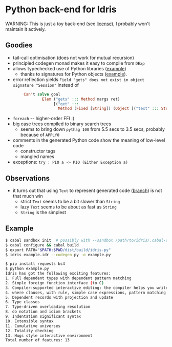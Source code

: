 # Python back-end for Idris

WARNING: This is just a toy back-end (see [license](https://github.com/ziman/idris-py/blob/master/CRAPL-LICENSE.txt)), I probably won't maintain it actively.

## Goodies

* tail-call optimisation (does not work for mutual recursion)
* principled codegen monad makes it easy to compile from `DExp`
* allows typechecked use of Python libraries ([example](https://github.com/ziman/idris-py/blob/master/example.idr))
	- thanks to signatures for Python objects ([example](https://github.com/ziman/idris-py/blob/master/Python/BeautifulSoup.idr)).
* error reflection yields `Field "gets" does not exist in object signature "Session"` instead of
```idris
        Can't solve goal 
                Elem ("gets" ::: Method margs ret)
                     [("get" :::
                       Method (Fixed [String]) (Object [("text" ::: String)]))]
```
* `foreach` -- higher-order FFI :)
* big case trees compiled to binary search trees
	- seems to bring down `pythag 100` from 5.5 secs to 3.5 secs, probably because of `APPLY0`
* comments in the generated Python code show the meaning of low-level code
    - constructor tags
    - mangled names
* exceptions: `try : PIO a -> PIO (Either Exception a)`

## Observations

* it turns out that using `Text` to represent generated code
  ([branch](https://github.com/ziman/idris-py/tree/text)) is not that much win
    - strict `Text` seems to be a bit slower than `String`
    - lazy `Text` seems to be about as fast as `String`
    - `String` is the simplest

## Example

```bash
$ cabal sandbox init  # possibly with --sandbox /path/to/idris/.cabal-sandbox
$ cabal configure && cabal build
$ export PATH="$PATH:$PWD/dist/build/idris-py"
$ idris example.idr --codegen py -o example.py

$ pip install requests bs4
$ python example.py
Idris has got the following exciting features:
1. Full dependent types with dependent pattern matching
2. Simple foreign function interface (to C)
3. Compiler-supported interactive editing: the compiler helps you write code using the types
4. where clauses, with rule, simple case expressions, pattern matching let and lambda bindings
5. Dependent records with projection and update
6. Type classes
7. Type-driven overloading resolution
8. do notation and idiom brackets
9. Indentation significant syntax
10. Extensible syntax
11. Cumulative universes
12. Totality checking
13. Hugs style interactive environment
Total number of features: 13
```
